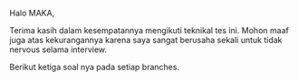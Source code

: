 Halo MAKA,

Terima kasih dalam kesempatannya mengikuti teknikal tes ini. Mohon maaf juga atas kekurangannya karena saya sangat berusaha sekali untuk tidak nervous selama interview.

Berikut ketiga soal nya pada setiap branches.
